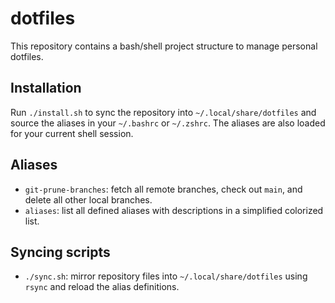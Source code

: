 # dotfiles

This repository contains a bash/shell project structure to manage personal dotfiles.

## Installation
Run `./install.sh` to sync the repository into `~/.local/share/dotfiles` and source the aliases in your `~/.bashrc` or `~/.zshrc`. The aliases are also loaded for your current shell session.

## Aliases
- `git-prune-branches`: fetch all remote branches, check out `main`, and delete all other local branches.
- `aliases`: list all defined aliases with descriptions in a simplified colorized list.

## Syncing scripts
- `./sync.sh`: mirror repository files into `~/.local/share/dotfiles` using `rsync` and reload the alias definitions.
